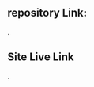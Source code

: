
## repository Link: 
 [](https://github.com/programming-hero-web-course-4/independent-service-provider-abdullahboshir).

## Site Live Link
[](https://aesthetic-concha-f98ea3.netlify.app/).

